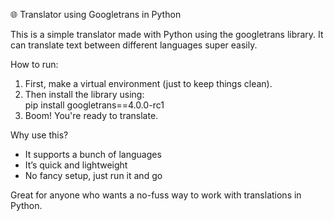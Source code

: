 🌐 Translator using Googletrans in Python

This is a simple translator made with Python using the googletrans library. It can translate text between different languages super easily.

How to run:
1. First, make a virtual environment (just to keep things clean).
2. Then install the library using:  
   pip install googletrans==4.0.0-rc1
3. Boom! You're ready to translate.

Why use this?
- It supports a bunch of languages  
- It’s quick and lightweight  
- No fancy setup, just run it and go

Great for anyone who wants a no-fuss way to work with translations in Python.
